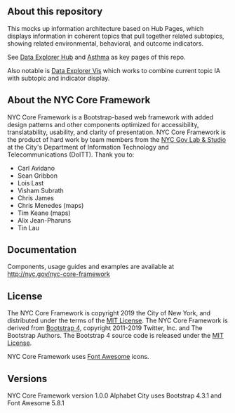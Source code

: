 ## About this repository
This mocks up information architecture based on Hub Pages, which displays information in coherent topics that pull together related subtopics, showing related environmental, behavioral, and outcome indicators.

See [Data Explorer Hub](https://nycehs.github.io/Hubs/DataExplorerHub.html) and [Asthma](https://nycehs.github.io/Hubs/DataExplorerHubAsthma.html) as key pages of this repo.

Also notable is [Data Explorer Vis](https://nycehs.github.io/Hubs/DataExplorerVis.html) which works to combine current topic IA with subtopic and indicator display.

## About the NYC Core Framework

NYC Core Framework is a Bootstrap-based web framework with added design patterns and other components optimized for accessibility, translatability, usability, and clarity of presentation. NYC Core Framework is the product of hard work by team members from the [NYC Gov Lab & Studio](http://nyc.gov/govlabstudio) at the City's Department of Information Technology and Telecommunications (DoITT). Thank you to:
- Carl Avidano
- Sean Gribbon
- Lois Last
- Visham Subrath
- Chris James
- Chris Menedes (maps)
- Tim Keane (maps)
- Alix Jean-Pharuns
- Tin Lau

## Documentation

Components, usage guides and examples are available at http://nyc.gov/nyc-core-framework

## License 

The NYC Core Framework is copyright 2019 the City of New York, and distributed under the terms of the [MIT License](https://github.com/cityofnewyork/nyc-core-framework/blob/master/license.md). The NYC Core Framework is derived from [Bootstrap 4](https://github.com/twbs/bootstrap/), copyright 2011-2019 Twitter, Inc. and The Bootstrap Authors. The Bootstrap 4 source code is released under the [MIT License](https://github.com/twbs/bootstrap/blob/master/LICENSE). 

NYC Core Framework uses [Font Awesome](https://fontawesome.com) icons.

## Versions

NYC Core Framework version 1.0.0 Alphabet City uses Bootstrap 4.3.1 and Font Awesome 5.8.1
